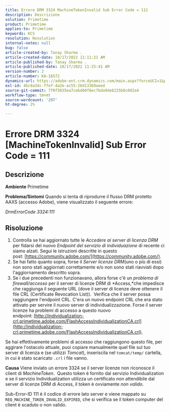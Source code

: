 ```yaml
---
title: Errore DRM 3324 MachineTokenInvalid Sub Error Code = 111
description: Descrizione
solution: Primetime
product: Primetime
applies-to: Primetime
keywords: KCS
resolution: Resolution
internal-notes: null
bug: false
article-created-by: Tanay Sharma .
article-created-date: 10/17/2022 11:11:21 AM
article-published-by: Tanay Sharma .
article-published-date: 10/17/2022 11:25:41 AM
version-number: 2
article-number: KA-16572
dynamics-url: https://adobe-ent.crm.dynamics.com/main.aspx?forceUCI=1&pagetype=entityrecord&etn=knowledgearticle&id=3f32406c-0c4e-ed11-bba2-0022480868ff
exl-id: 4bc8a3dc-ffef-4a2e-ac55-26d13369aeed
source-git-commit: 7f0f5035ea7cebd60f6ec7bda9de6225b6c602a4
workflow-type: tm+mt
source-wordcount: '297'
ht-degree: 2%

---
```


# Errore DRM 3324 [MachineTokenInvalid] Sub Error Code = 111

## Descrizione

<b>Ambiente</b>
Primetime


<b>Problema/Sintomi</b>
Quando si tenta di riprodurre il flusso DRM protetto AAXS (accesso Adobe), viene visualizzato il seguente errore:

*DrmErrorCode 3324:111*


## Risoluzione


1. Controlla se hai aggiornato tutte le *Accedere ai server di licenza DRM* per fidarsi del nuovo *Endpoint del servizio di individuazione* di recente ci siamo alzati. Segui le istruzioni descritte in questo post: [https://community.adobe.com/](https://community.adobe.com/).
2. Se hai fatto quanto sopra, forse il *Server licenze DRM*(uno o più di essi) non sono stati aggiornati correttamente e/o non sono stati riavviati dopo l&#39;aggiornamento descritto sopra.
3. Se i due precedenti non funzionavano, allora forse c&#39;è un *problema di firewall/accesso* per il server di licenze DRM di *Access,*che impedisce che raggiunga il seguente URL (dove il server di licenze deve ottenere il file CRL (Certificate Revocation List)).  Verifica che il server possa raggiungere l&#39;endpoint CRL. C&#39;era un nuovo endpoint CRL che era stato attivato per servire il nuovo server di individualizzazione. Forse il server licenze ha problemi di accesso a questo nuovo endpoint: [http://individualization-crl.primetime.adobe.com/FlashAccessIndividualizationCA.crl](http://individualization-crl.primetime.adobe.com/FlashAccessIndividualizationCA.crl).


Se hai effettivamente problemi di accesso che raggiungono questo file, per aggirare l&#39;ostacolo attuale, puoi copiare manualmente quel file sul tuo server di licenza e (se utilizzi *Tomcat*), inseriscila nel `tomcat/temp/` cartella, in cui è stato scaricato `.crl` i file vanno.


<b>Causa</b>
Viene inviato un errore 3324 se il server licenze non riconosce il client di *MachineToken*.  Questo token è fornito dal servizio Individualization e se il servizio Individualization utilizza un certificato non attendibile dal server di licenze DRM di Access, il token è ovviamente *non valido*.

Sub-Error-ID 111 è il codice di errore lato server e viene mappato su `REQ_MACHINE_TOKEN_INVALID_EXPIRED`, che si verifica se il token computer del client è scaduto o non valido.
